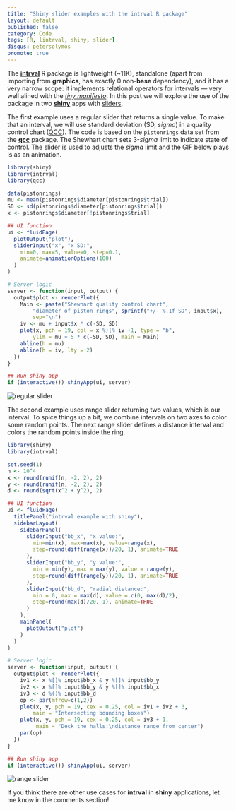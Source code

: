 ```yaml
---
title: "Shiny slider examples with the intrval R package"
layout: default
published: false
category: Code
tags: [R, lintrval, shiny, slider]
disqus: petersolymos
promote: true
---
```


The [**intrval**](https://github.com/psolymos/intrval#readme) R package is lightweight (~11K), standalone (apart from importing from **graphics**, has exactly 0 non-**base** dependency), and it has a very narrow scope: it implements relational operators for intervals &mdash; very well alined with the [_tiny manifesto_](http://www.tinyverse.org/). In this post we will explore the use of the package in two [**shiny**](https://shiny.rstudio.com/) apps with [sliders](https://shiny.rstudio.com/articles/sliders.html).

The first example uses a regular slider that returns a single value. To make that an interval, we will use standard deviation (SD, _sigma_) in a quality control chart ([QCC](https://en.wikipedia.org/wiki/Control_chart)). The code is based on the `pistonrings` data set from the [**qcc**](https://CRAN.R-project.org/package=qcc) package. The Shewhart chart sets 3-_sigma_ limit to indicate state of control. The slider is used to adjusts the _sigma_ limit and the GIF below plays is as an animation.

``` r
library(shiny)
library(intrval)
library(qcc)

data(pistonrings)
mu <- mean(pistonrings$diameter[pistonrings$trial])
SD <- sd(pistonrings$diameter[pistonrings$trial])
x <- pistonrings$diameter[!pistonrings$trial]

## UI function
ui <- fluidPage(
  plotOutput("plot"),
  sliderInput("x", "x SD:",
    min=0, max=5, value=0, step=0.1,
    animate=animationOptions(100)
  )
)

# Server logic
server <- function(input, output) {
  output$plot <- renderPlot({
    Main <- paste("Shewhart quality control chart",
        "diameter of piston rings", sprintf("+/- %.1f SD", input$x),
        sep="\n")
    iv <- mu + input$x * c(-SD, SD)
    plot(x, pch = 19, col = x %)(% iv +1, type = "b",
        ylim = mu + 5 * c(-SD, SD), main = Main)
    abline(h = mu)
    abline(h = iv, lty = 2)
  })
}

## Run shiny app
if (interactive()) shinyApp(ui, server)
```

<img src="https://github.com/psolymos/intrval/raw/master/extras/regular_slider.gif" class="img-responsive" alt="regular slider">

The second example uses range slider returning two values, which is our interval. To spice things up a bit, we combine intervals on two axes to color some random points. The next range slider defines a distance interval and colors the random points inside the ring.

``` r
library(shiny)
library(intrval)

set.seed(1)
n <- 10^4
x <- round(runif(n, -2, 2), 2)
y <- round(runif(n, -2, 2), 2)
d <- round(sqrt(x^2 + y^2), 2)

## UI function
ui <- fluidPage(
  titlePanel("intrval example with shiny"),
  sidebarLayout(
    sidebarPanel(
      sliderInput("bb_x", "x value:",
        min=min(x), max=max(x), value=range(x),
        step=round(diff(range(x))/20, 1), animate=TRUE
      ),
      sliderInput("bb_y", "y value:",
        min = min(y), max = max(y), value = range(y),
        step=round(diff(range(y))/20, 1), animate=TRUE
      ),
      sliderInput("bb_d", "radial distance:",
        min = 0, max = max(d), value = c(0, max(d)/2),
        step=round(max(d)/20, 1), animate=TRUE
      )
    ),
    mainPanel(
      plotOutput("plot")
    )
  )
)

# Server logic
server <- function(input, output) {
  output$plot <- renderPlot({
    iv1 <- x %[]% input$bb_x & y %[]% input$bb_y
    iv2 <- x %[]% input$bb_y & y %[]% input$bb_x
    iv3 <- d %()% input$bb_d
    op <- par(mfrow=c(1,2))
    plot(x, y, pch = 19, cex = 0.25, col = iv1 + iv2 + 3,
        main = "Intersecting bounding boxes")
    plot(x, y, pch = 19, cex = 0.25, col = iv3 + 1,
         main = "Deck the halls:\ndistance range from center")  
    par(op)
  })
}

## Run shiny app
if (interactive()) shinyApp(ui, server)
```

<img src="https://github.com/psolymos/intrval/raw/master/extras/range_slider.gif" class="img-responsive" alt="range slider">

If you think there are other use cases for **intrval** in **shiny** applications, let me know in the comments section!
